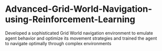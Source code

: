 # Advanced-Grid-World-Navigation-using-Reinforcement-Learning
Developed a sophisticated Grid World navigation environment to emulate agent behavior and optimize its movement strategies and trained the agent to navigate optimally through complex environments
